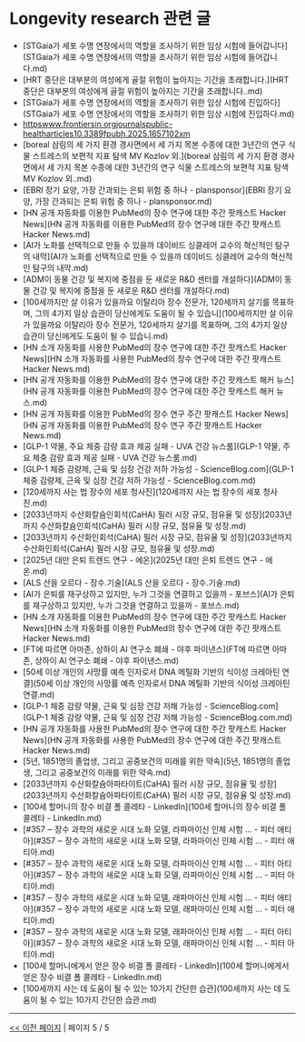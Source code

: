 # Longevity research 관련 글

- [STGaia가 세포 수명 연장에서의 역할을 조사하기 위한 임상 시험에 들어갑니다](STGaia가 세포 수명 연장에서의 역할을 조사하기 위한 임상 시험에 들어갑니다.md)
- [HRT 중단은 대부분의 여성에게 골절 위험이 높아지는 기간을 초래합니다.](HRT 중단은 대부분의 여성에게 골절 위험이 높아지는 기간을 초래합니다..md)
- [STGaia가 세포 수명 연장에서의 역할을 조사하기 위한 임상 시험에 진입하다](STGaia가 세포 수명 연장에서의 역할을 조사하기 위한 임상 시험에 진입하다.md)
- [httpswww.frontiersin.orgjournalspublic-healtharticles10.3389fpubh.2025.1657102xm](httpswww.frontiersin.orgjournalspublic-healtharticles10.3389fpubh.2025.1657102xm.md)
- [boreal 삼림의 세 가지 환경 경사면에서 세 가지 목본 수종에 대한 3년간의 연구 식물 스트레스의 보편적 지표 탐색 MV Kozlov 외.](boreal 삼림의 세 가지 환경 경사면에서 세 가지 목본 수종에 대한 3년간의 연구 식물 스트레스의 보편적 지표 탐색 MV Kozlov 외..md)
- [EBRI 장기 요양, 가장 간과되는 은퇴 위험 중 하나 - plansponsor](EBRI 장기 요양, 가장 간과되는 은퇴 위험 중 하나 - plansponsor.md)
- [HN 공개 자동화를 이용한 PubMed의 장수 연구에 대한 주간 팟캐스트  Hacker News](HN 공개 자동화를 이용한 PubMed의 장수 연구에 대한 주간 팟캐스트  Hacker News.md)
- [AI가 노화를 선택적으로 만들 수 있을까 데이비드 싱클레어 교수의 혁신적인 탐구의 내막](AI가 노화를 선택적으로 만들 수 있을까 데이비드 싱클레어 교수의 혁신적인 탐구의 내막.md)
- [ADM이 동물 건강 및 복지에 중점을 둔 새로운 R&D 센터를 개설하다](ADM이 동물 건강 및 복지에 중점을 둔 새로운 R&D 센터를 개설하다.md)
- [100세까지만 살 이유가 있을까요 이탈리아 장수 전문가, 120세까지 살기를 목표하며, 그의 4가지 일상 습관이 당신에게도 도움이 될 수 있습니](100세까지만 살 이유가 있을까요 이탈리아 장수 전문가, 120세까지 살기를 목표하며, 그의 4가지 일상 습관이 당신에게도 도움이 될 수 있습니.md)
- [HN 소개 자동화를 사용한 PubMed의 장수 연구에 대한 주간 팟캐스트  Hacker News](HN 소개 자동화를 사용한 PubMed의 장수 연구에 대한 주간 팟캐스트  Hacker News.md)
- [HN 공개 자동화를 이용한 PubMed의 장수 연구에 대한 주간 팟캐스트  해커 뉴스](HN 공개 자동화를 이용한 PubMed의 장수 연구에 대한 주간 팟캐스트  해커 뉴스.md)
- [HN 공개 자동화를 이용한 PubMed의 장수 연구 주간 팟캐스트  Hacker News](HN 공개 자동화를 이용한 PubMed의 장수 연구 주간 팟캐스트  Hacker News.md)
- [GLP-1 약물, 주요 체중 감량 효과 제공 실패 - UVA 건강 뉴스룸](GLP-1 약물, 주요 체중 감량 효과 제공 실패 - UVA 건강 뉴스룸.md)
- [GLP-1 체중 감량제, 근육 및 심장 건강 저하 가능성 - ScienceBlog.com](GLP-1 체중 감량제, 근육 및 심장 건강 저하 가능성 - ScienceBlog.com.md)
- [120세까지 사는 법 장수의 세포 청사진](120세까지 사는 법 장수의 세포 청사진.md)
- [2033년까지 수산화칼슘인회석(CaHA) 필러 시장 규모, 점유율 및 성장](2033년까지 수산화칼슘인회석(CaHA) 필러 시장 규모, 점유율 및 성장.md)
- [2033년까지 수산화인회석(CaHA) 필러 시장 규모, 점유율 및 성장](2033년까지 수산화인회석(CaHA) 필러 시장 규모, 점유율 및 성장.md)
- [2025년 대만 은퇴 트렌드 연구 - 에온](2025년 대만 은퇴 트렌드 연구 - 에온.md)
- [ALS 산을 오르다 - 장수.기술](ALS 산을 오르다 - 장수.기술.md)
- [AI가 은퇴를 재구상하고 있지만, 누가 그것을 연결하고 있을까 - 포브스](AI가 은퇴를 재구상하고 있지만, 누가 그것을 연결하고 있을까 - 포브스.md)
- [HN 소개 자동화를 이용한 PubMed의 장수 연구에 대한 주간 팟캐스트  Hacker News](HN 소개 자동화를 이용한 PubMed의 장수 연구에 대한 주간 팟캐스트  Hacker News.md)
- [FT에 따르면 아마존, 상하이 AI 연구소 폐쇄 - 야후 파이낸스](FT에 따르면 아마존, 상하이 AI 연구소 폐쇄 - 야후 파이낸스.md)
- [50세 이상 개인의 사망률 예측 인자로서 DNA 메틸화 기반의 식이성 크레아틴 연결](50세 이상 개인의 사망률 예측 인자로서 DNA 메틸화 기반의 식이성 크레아틴 연결.md)
- [GLP-1 체중 감량 약물, 근육 및 심장 건강 저해 가능성 - ScienceBlog.com](GLP-1 체중 감량 약물, 근육 및 심장 건강 저해 가능성 - ScienceBlog.com.md)
- [HN 공개 자동화를 사용한 PubMed의 장수 연구에 대한 주간 팟캐스트  Hacker News](HN 공개 자동화를 사용한 PubMed의 장수 연구에 대한 주간 팟캐스트  Hacker News.md)
- [5년, 1851명의 졸업생, 그리고 공중보건의 미래를 위한 약속](5년, 1851명의 졸업생, 그리고 공중보건의 미래를 위한 약속.md)
- [2033년까지 수산화칼슘아파타이트(CaHA) 필러 시장 규모, 점유율 및 성장](2033년까지 수산화칼슘아파타이트(CaHA) 필러 시장 규모, 점유율 및 성장.md)
- [100세 할머니의 장수 비결  폴 콜레타 - LinkedIn](100세 할머니의 장수 비결  폴 콜레타 - LinkedIn.md)
- [#357 ‒ 장수 과학의 새로운 시대 노화 모델, 라파마이신 인체 시험 ... - 피터 애티아](#357 ‒ 장수 과학의 새로운 시대 노화 모델, 라파마이신 인체 시험 ... - 피터 애티아.md)
- [#357 ‒ 장수 과학의 새로운 시대 노화 모델, 라파마이신 인체 시험 ... - 피터 아티아](#357 ‒ 장수 과학의 새로운 시대 노화 모델, 라파마이신 인체 시험 ... - 피터 아티아.md)
- [#357 ‒ 장수 과학의 새로운 시대 노화 모델, 래파마이신 인체 시험 ... - 피터 애티아](#357 ‒ 장수 과학의 새로운 시대 노화 모델, 래파마이신 인체 시험 ... - 피터 애티아.md)
- [#357 ‒ 장수 과학의 새로운 시대 노화 모델, 래파마이신 인체 시험 ... - 피터 아티아](#357 ‒ 장수 과학의 새로운 시대 노화 모델, 래파마이신 인체 시험 ... - 피터 아티아.md)
- [100세 할머니에게서 얻은 장수 비결  폴 콜레타 - LinkedIn](100세 할머니에게서 얻은 장수 비결  폴 콜레타 - LinkedIn.md)
- [100세까지 사는 데 도움이 될 수 있는 10가지 간단한 습관](100세까지 사는 데 도움이 될 수 있는 10가지 간단한 습관.md)

---
[<< 이전 페이지](page-4.md)  |  페이지 5 / 5